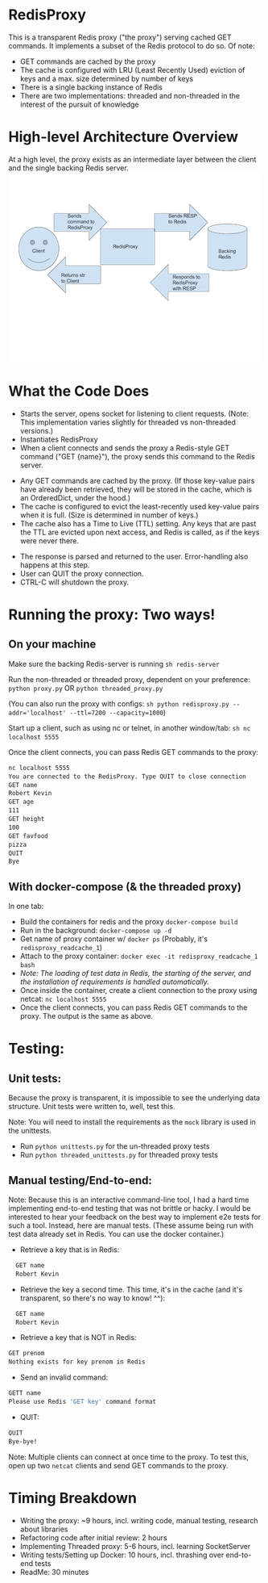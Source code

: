 # RedisProxy

This is a transparent Redis proxy ("the proxy") serving cached GET commands. It implements a subset of the Redis protocol to do so. Of note:

  - GET commands are cached by the proxy
  - The cache is configured with LRU (Least Recently Used) eviction of keys and a max. size determined by number of keys
  - There is a single backing instance of Redis
  - There are two implementations: threaded and non-threaded in the interest of the pursuit of knowledge

# High-level Architecture Overview
At a high level, the proxy exists as an intermediate layer between the client and the single backing Redis server.
![alt text](highlevel_diagram.png "High-level architecture diagram for the ages")

# What the Code Does
  - Starts the server, opens socket for listening to client requests. (Note: This implementation varies slightly for threaded vs non-threaded versions.)
  - Instantiates RedisProxy
  - When a client connects and sends the proxy a Redis-style GET command ("GET {name}"), the proxy sends this command to the Redis server.
  * Any GET commands are cached by the proxy. (If those key-value pairs have already been retrieved, they will be stored in the cache, which is an OrderedDict, under the hood.)
  * The cache is configured to evict the least-recently used key-value pairs when it is full. (Size is determined in number of keys.)
  * The cache also has a Time to Live (TTL) setting. Any keys that are past the TTL are evicted upon next access, and Redis is called, as if the keys were never there.
- The response is parsed and returned to the user. Error-handling also happens at this step.
- User can QUIT the proxy connection.
- CTRL-C will shutdown the proxy.

# Running the proxy: Two ways!
## On your machine
Make sure the backing Redis-server is running
    ```sh
    redis-server
    ```

Run the non-threaded or threaded proxy, dependent on your preference: `python proxy.py` OR `python threaded_proxy.py`

(You can also run the proxy with configs: `sh python redisproxy.py --addr='localhost' --ttl=7200 --capacity=1000`)

Start up a client, such as using nc or telnet, in another window/tab:
    ```sh
    nc localhost 5555
    ```

Once the client connects, you can pass Redis GET commands to the proxy:
```sh
nc localhost 5555
You are connected to the RedisProxy. Type QUIT to close connection
GET name
Robert Kevin
GET age
111
GET height
100
GET favfood
pizza
QUIT
Bye
```
## With docker-compose (& the threaded proxy)
In one tab:
- Build the containers for redis and the proxy `docker-compose build`
- Run in the background: `docker-compose up -d`
- Get name of proxy container w/ `docker ps` (Probably, it's `redisproxy_readcache_1`)
- Attach to the proxy container: `docker exec -it redisproxy_readcache_1 bash`
- *Note: The loading of test data in Redis, the starting of the server, and the installation of requirements is handled automatically.*
- Once inside the container, create a client connection to the proxy using netcat: `nc localhost 5555`
- Once the client connects, you can pass Redis GET commands to the proxy. The output is the same as above.

# Testing:
## Unit tests:
Because the proxy is transparent, it is impossible to see the underlying data structure. Unit tests were written to, well, test this.

Note: You will need to install the requirements as the `mock` library is used in the unittests.
- Run `python unittests.py` for the un-threaded proxy tests
- Run `python threaded_unittests.py` for threaded proxy tests

## Manual testing/End-to-end:
Note: Because this is an interactive command-line tool, I had a hard time implementing end-to-end testing that was not brittle or hacky. I would be interested to hear your feedback on the best way to implement e2e tests for such a tool. Instead, here are manual tests. (These assume being run with test data already set in Redis. You can use the docker container.)
- Retrieve a key that is in Redis:
```sh
  GET name
  Robert Kevin
```
- Retrieve the key a second time. This time, it's in the cache (and it's transparent, so there's no way to know! ^^):
```sh
  GET name
  Robert Kevin
```
- Retrieve a key that is NOT in Redis:
```sh
GET prenom
Nothing exists for key prenom in Redis
```
- Send an invalid command:
```sh
GETT name
Please use Redis 'GET key' command format
```
 - QUIT:
 ```sh
 QUIT
Bye-bye!
```

Note: Multiple clients can connect at once time to the proxy. To test this, open up two `netcat` clients and send GET commands to the proxy.


# Timing Breakdown
  - Writing the proxy: ~9 hours, incl. writing code, manual testing, research about libraries
  - Refactoring code after initial review: 2 hours
  - Implementing Threaded proxy: 5-6 hours, incl. learning SocketServer
  - Writing tests/Setting up Docker: 10 hours, incl. thrashing over end-to-end tests
  - ReadMe: 30 minutes
